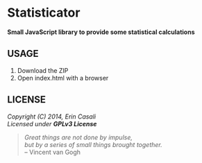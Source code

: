 Statisticator
=============

**Small JavaScript library to provide some statistical calculations**


USAGE
-----

1. Download the ZIP
2. Open index.html with a browser



LICENSE
-------

  _Copyright (C) 2014, Erin Casali_  
  _Licensed under **GPLv3 License**_

> _Great things are not done by impulse,   
  but by a series of small things brought together._  
  –  Vincent van Gogh
